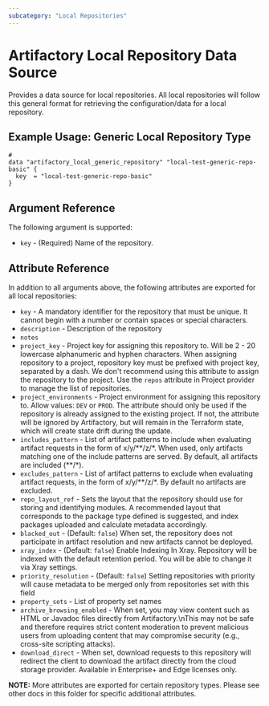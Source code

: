 ```yaml
---
subcategory: "Local Repositories"
---
```

# Artifactory Local Repository Data Source

Provides a data source for local repositories.
All local repositories will follow this general format for retrieving the configuration/data for a local repository.

## Example Usage: Generic Local Repository Type

```hcl
#
data "artifactory_local_generic_repository" "local-test-generic-repo-basic" {
  key  = "local-test-generic-repo-basic"
}
```

## Argument Reference

The following argument is supported:

* `key` - (Required) Name of the repository.

## Attribute Reference

In addition to all arguments above, the following attributes are exported for all local repositories:

* `key` - A mandatory identifier for the repository that must be unique. It cannot begin with a number or
  contain spaces or special characters.
* `description` - Description of the repository
* `notes`
* `project_key` - Project key for assigning this repository to. Will be 2 - 20 lowercase alphanumeric and
  hyphen characters. When assigning repository to a project, repository key must be prefixed with project key, separated
  by a dash. We don't recommend using this attribute to assign the repository to the project. Use the `repos` attribute
  in Project provider to manage the list of repositories.
* `project_environments` - Project environment for assigning this repository to. Allow values: `DEV` or `PROD`. The attribute should only be used if the repository is already assigned to the existing project. If not, the
  attribute will be ignored by Artifactory, but will remain in the Terraform state, which will create state drift during
  the update.
* `includes_pattern` - List of artifact patterns to include when evaluating artifact requests in the form of
  x/y/**/z/\*. When used, only artifacts matching one of the include patterns are served. By default, all artifacts are
  included (\*\*/*).
* `excludes_pattern` - List of artifact patterns to exclude when evaluating artifact requests, in the form of
  x/y/**/z/*. By default no artifacts are excluded.
* `repo_layout_ref` - Sets the layout that the repository should use for storing and identifying modules. A
  recommended layout that corresponds to the package type defined is suggested, and index packages uploaded and
  calculate metadata accordingly.
* `blacked_out` - (Default: `false`) When set, the repository does not participate in artifact resolution and
  new artifacts cannot be deployed.
* `xray_index` - (Default: `false`) Enable Indexing In Xray. Repository will be indexed with the default
  retention period. You will be able to change it via Xray settings.
* `priority_resolution` - (Default: `false`) Setting repositories with priority will cause metadata to be merged
  only from repositories set with this field
* `property_sets` - List of property set names
* `archive_browsing_enabled` - When set, you may view content such as HTML or Javadoc files directly from
  Artifactory.\nThis may not be safe and therefore requires strict content moderation to prevent malicious users from
  uploading content that may compromise security (e.g., cross-site scripting attacks).
* `download_direct` - When set, download requests to this repository will redirect the client to download the
  artifact directly from the cloud storage provider. Available in Enterprise+ and Edge licenses only.

**NOTE:** More attributes are exported for certain repository types. Please see other docs in this folder for specific additional attributes.
